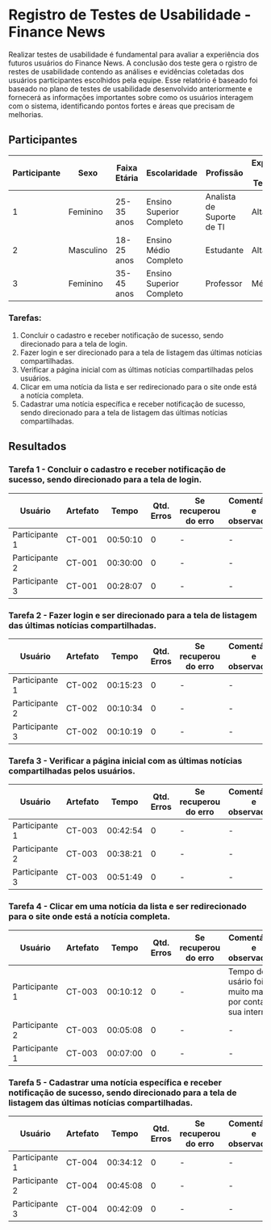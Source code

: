 # Registro de Testes de Usabilidade - Finance News

Realizar testes de usabilidade é fundamental para avaliar a experiência dos futuros usuários do Finance News. A conclusão dos teste gera o rgistro de restes de usabilidade contendo as análises e evidências coletadas dos usuários participantes escolhidos pela equipe. Esse relatório é baseado foi baseado no plano de testes de usabilidade desenvolvido  anteriormente e fornecerá as  informações importantes sobre como os usuários interagem com o sistema, identificando pontos fortes e áreas que precisam de melhorias.

## Participantes

| Participante | Sexo    | Faixa Etária | Escolaridade             | Profissão       | Experiência em Tecnologia |
|-------------|---------|--------------|--------------------------|----------------|---------------------------|
| 1           | Feminino| 25-35 anos   | Ensino Superior Completo | Analista de Suporte de TI| Alta            |
| 2           | Masculino| 18-25 anos   | Ensino Médio Completo    |   Estudante     | Alta                    |
| 3           | Feminino| 35-45 anos   | Ensino Superior Completo    | Professor       | Média                 |

### Tarefas:
1. Concluir o cadastro e receber notificação de sucesso, sendo direcionado para a tela de login.
2. Fazer login e ser direcionado para a tela de listagem das últimas notícias compartilhadas.
3. Verificar a página inicial com as últimas notícias compartilhadas pelos usuários.
4. Clicar em uma notícia da lista e ser redirecionado para o site onde está a notícia completa.
5. Cadastrar uma notícia específica e receber notificação de sucesso, sendo direcionado para a tela de listagem das últimas notícias compartilhadas.

## Resultados

### Tarefa 1 - Concluir o cadastro e receber notificação de sucesso, sendo direcionado para a tela de login.

| Usuário         | Artefato | Tempo     | Qtd. Erros | Se recuperou do erro | Comentários e observações|
|-----------------|----------|-----------|-----------|----------------------|--------------------------|
| Participante 1  | CT-001    | 00:50:10  | 0        | -                    | -                        |
| Participante 2  | CT-001    | 00:30:00  | 0        | -                    | -                        |
| Participante 3  | CT-001    | 00:28:07  | 0        | -                    | -                        |

### Tarefa 2 - Fazer login e ser direcionado para a tela de listagem das últimas notícias compartilhadas.

| Usuário         | Artefato | Tempo     | Qtd. Erros | Se recuperou do erro | Comentários e observações|
|-----------------|----------|-----------|------------|----------------------|--------------------------|
| Participante 1  | CT-002    | 00:15:23  | 0         | -                    | -                        |
| Participante 2  | CT-002    | 00:10:34  | 0         | -                    | -                        |
| Participante 3  | CT-002    | 00:10:19  | 0         | -                    | -                        |

### Tarefa 3 - Verificar a página inicial com as últimas notícias compartilhadas pelos usuários.

| Usuário         | Artefato | Tempo     | Qtd. Erros | Se recuperou do erro | Comentários e observações |
|-----------------|----------|-----------|------------|----------------------|---------------------------|
| Participante 1  | CT-003    | 00:42:54  | 0         | -                   | -                          |
| Participante 2  | CT-003    | 00:38:21  | 0         | -                   | -                          |
| Participante 3  | CT-003    | 00:51:49  | 0         | -                   | -                          |

### Tarefa 4 - Clicar em uma notícia da lista e ser redirecionado para o site onde está a notícia completa.

| Usuário         | Artefato | Tempo     | Qtd. Erros  | Se recuperou do erro | Comentários e observações |
|-----------------|----------|-----------|-------------|----------------------|---------------------------|
| Participante 1  | CT-003    | 00:10:12  |  0         | -                   | Tempo do usário foi muito maior por conta de sua internet.|
| Participante 2  | CT-003    | 00:05:08  |  0         | -                   | -                        |
| Participante 1  | CT-003    | 00:07:00  |  0         | -                   | -                        |

### Tarefa 5 - Cadastrar uma notícia específica e receber notificação de sucesso, sendo direcionado para a tela de listagem das últimas notícias compartilhadas.

| Usuário         | Artefato | Tempo     | Qtd. Erros | Se recuperou do erro | Comentários e observações |
|-----------------|----------|-----------|------------|----------------------|---------------------------|
| Participante 1  | CT-004    | 00:34:12  | 0          | -                   | -                         |
| Participante 2  | CT-004    | 00:45:08  | 0          | -                   | -                         |
| Participante 3  | CT-004    | 00:42:09  | 0          | -                   | -                         |
